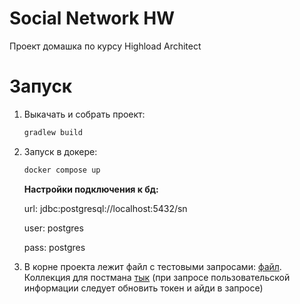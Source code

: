 # Social Network HW
Проект домашка по курсу Highload Architect

# Запуск
1. Выкачать и собрать проект:
    ```bash
    gradlew build
    ```
2. Запуск в докере:
    ```bash
    docker compose up
    ```
   
   **Настройки подключения к бд:**

   url: jdbc:postgresql://localhost:5432/sn

   user: postgres

   pass: postgres


3. В корне проекта лежит файл с тестовыми запросами: [файл](requests.http).
   Коллекция для постмана [тык](HW.postman_collection.json)
   (при запросе пользовательской информации следует обновить токен и айди в запросе)